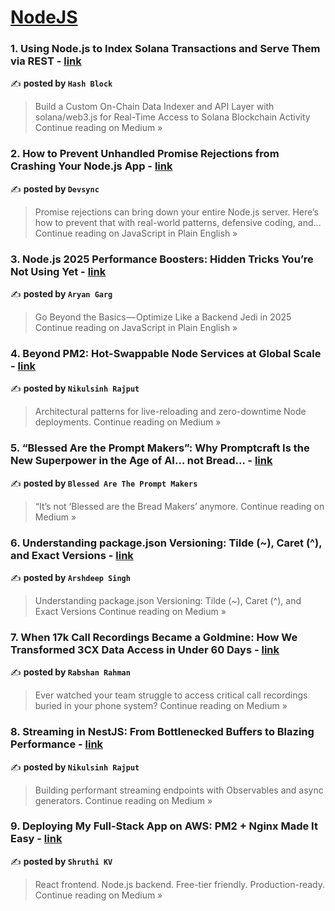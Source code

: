 
<h1><a href=https://medium.com/tag/nodejs/recommended target="_blank" rel="noopener noreferrer">NodeJS</a></h1>
<h3>1. Using Node.js to Index Solana Transactions and Serve Them via REST - <a href="https://medium.com/@connect.hashblock/using-node-js-to-index-solana-transactions-and-serve-them-via-rest-da563fa32929?source=rss------nodejs-5" target="_blank" rel="noopener noreferrer">link</a></h3>

✍️ **posted by `Hash Block`**

<blockquote>Build a Custom On-Chain Data Indexer and API Layer with solana/web3.js for Real-Time Access to Solana Blockchain Activity
Continue reading on Medium »</blockquote>

<h3>2. How to Prevent Unhandled Promise Rejections from Crashing Your Node.js App - <a href="https://javascript.plainenglish.io/how-to-prevent-unhandled-promise-rejections-from-crashing-your-node-js-app-7a43467f4f3a?source=rss------nodejs-5" target="_blank" rel="noopener noreferrer">link</a></h3>

✍️ **posted by `Devsync`**

<blockquote>Promise rejections can bring down your entire Node.js server. Here’s how to prevent that with real-world patterns, defensive coding, and…
Continue reading on JavaScript in Plain English »</blockquote>

<h3>3. Node.js 2025 Performance Boosters: Hidden Tricks You’re Not Using Yet - <a href="https://javascript.plainenglish.io/node-js-2025-performance-boosters-hidden-tricks-youre-not-using-yet-ce7a80769ca4?source=rss------nodejs-5" target="_blank" rel="noopener noreferrer">link</a></h3>

✍️ **posted by `Aryan Garg`**

<blockquote>Go Beyond the Basics — Optimize Like a Backend Jedi in 2025
Continue reading on JavaScript in Plain English »</blockquote>

<h3>4. Beyond PM2: Hot-Swappable Node Services at Global Scale - <a href="https://medium.com/@hadiyolworld007/beyond-pm2-hot-swappable-node-services-at-global-scale-60a8c8781ae3?source=rss------nodejs-5" target="_blank" rel="noopener noreferrer">link</a></h3>

✍️ **posted by `Nikulsinh Rajput`**

<blockquote>Architectural patterns for live-reloading and zero-downtime Node deployments.
Continue reading on Medium »</blockquote>

<h3>5. “Blessed Are the Prompt Makers”: Why Promptcraft Is the New Superpower in the Age of AI… not Bread… - <a href="https://medium.com/@Blessed_Are_The_Prompt_Makers/blessed-be-the-prompt-makers-why-promptcraft-is-the-new-superpower-in-the-age-of-ai-not-bread-22e71516c757?source=rss------nodejs-5" target="_blank" rel="noopener noreferrer">link</a></h3>

✍️ **posted by `Blessed Are The Prompt Makers`**

<blockquote>“It’s not ‘Blessed are the Bread Makers’ anymore.
Continue reading on Medium »</blockquote>

<h3>6. Understanding package.json Versioning: Tilde (~), Caret (^), and Exact Versions - <a href="https://medium.com/@ArshdeepGrover/understanding-package-json-versioning-tilde-caret-and-exact-versions-59da43f250b8?source=rss------nodejs-5" target="_blank" rel="noopener noreferrer">link</a></h3>

✍️ **posted by `Arshdeep Singh`**

<blockquote>Understanding package.json Versioning: Tilde (~), Caret (^), and Exact Versions
Continue reading on Medium »</blockquote>

<h3>7. When 17k Call Recordings Became a Goldmine: How We Transformed 3CX Data Access in Under 60 Days - <a href="https://medium.com/@rabshan_38723/when-17-000-call-recordings-became-a-goldmine-how-we-transformed-3cx-data-access-in-under-60-days-7c358ff5c82c?source=rss------nodejs-5" target="_blank" rel="noopener noreferrer">link</a></h3>

✍️ **posted by `Rabshan Rahman`**

<blockquote>Ever watched your team struggle to access critical call recordings buried in your phone system?
Continue reading on Medium »</blockquote>

<h3>8. Streaming in NestJS: From Bottlenecked Buffers to Blazing Performance - <a href="https://medium.com/@hadiyolworld007/streaming-in-nestjs-from-bottlenecked-buffers-to-blazing-performance-230a46810e26?source=rss------nodejs-5" target="_blank" rel="noopener noreferrer">link</a></h3>

✍️ **posted by `Nikulsinh Rajput`**

<blockquote>Building performant streaming endpoints with Observables and async generators.
Continue reading on Medium »</blockquote>

<h3>9. Deploying My Full-Stack App on AWS: PM2 + Nginx Made It Easy - <a href="https://medium.com/@shruthikv/deploying-my-full-stack-app-on-aws-pm2-nginx-made-it-easy-0f2e827d46ef?source=rss------nodejs-5" target="_blank" rel="noopener noreferrer">link</a></h3>

✍️ **posted by `Shruthi KV`**

<blockquote>React frontend. Node.js backend. Free-tier friendly. Production-ready.
Continue reading on Medium »</blockquote>

